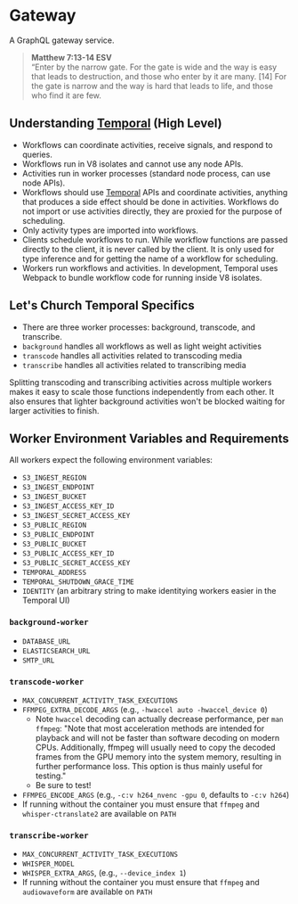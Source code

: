 # Gateway

A GraphQL gateway service.

> **Matthew 7:13-14 ESV**  
> “Enter by the narrow gate. For the gate is wide and the way is easy that leads to destruction, and those who enter by it are many. [14] For the gate is narrow and the way is hard that leads to life, and those who find it are few.

## Understanding [Temporal] (High Level)

- Workflows can coordinate activities, receive signals, and respond to queries.
- Workflows run in V8 isolates and cannot use any node APIs.
- Activities run in worker processes (standard node process, can use node APIs).
- Workflows should use [Temporal] APIs and coordinate activities, anything that
  produces a side effect should be done in activities. Workflows do not import
  or use activities directly, they are proxied for the purpose of scheduling.
- Only activity types are imported into workflows.
- Clients schedule workflows to run. While workflow functions are passed
  directly to the client, it is never called by the client. It is only used for
  type inference and for getting the name of a workflow for scheduling.
- Workers run workflows and activities. In development, Temporal uses Webpack
  to bundle workflow code for running inside V8 isolates.

## Let's Church Temporal Specifics

- There are three worker processes: background, transcode, and transcribe.
- `background` handles all workflows as well as light weight activities
- `transcode` handles all activities related to transcoding media
- `transcribe` handles all activities related to transcribing media

Splitting transcoding and transcribing activities across multiple workers makes it easy to scale those functions
independently from each other. It also ensures that lighter background activities won't be blocked waiting for larger
activities to finish.

## Worker Environment Variables and Requirements

All workers expect the following environment variables:

- `S3_INGEST_REGION`
- `S3_INGEST_ENDPOINT`
- `S3_INGEST_BUCKET`
- `S3_INGEST_ACCESS_KEY_ID`
- `S3_INGEST_SECRET_ACCESS_KEY`
- `S3_PUBLIC_REGION`
- `S3_PUBLIC_ENDPOINT`
- `S3_PUBLIC_BUCKET`
- `S3_PUBLIC_ACCESS_KEY_ID`
- `S3_PUBLIC_SECRET_ACCESS_KEY`
- `TEMPORAL_ADDRESS`
- `TEMPORAL_SHUTDOWN_GRACE_TIME`
- `IDENTITY` (an arbitrary string to make identitying workers easier in the Temporal UI)

### `background-worker`

- `DATABASE_URL`
- `ELASTICSEARCH_URL`
- `SMTP_URL`

### `transcode-worker`

- `MAX_CONCURRENT_ACTIVITY_TASK_EXECUTIONS`
- `FFMPEG_EXTRA_DECODE_ARGS` (e.g., `-hwaccel auto -hwaccel_device 0`)
  - Note `hwaccel` decoding can actually decrease performance, per `man ffmpeg`: "Note that most acceleration methods are intended for playback and will not be faster than software decoding on modern CPUs. Additionally, ffmpeg will usually need to copy the decoded frames from the GPU memory into the system memory, resulting in further performance loss. This option is thus mainly useful for testing."
  - Be sure to test!
- `FFMPEG_ENCODE_ARGS` (e.g., `-c:v h264_nvenc -gpu 0`, defaults to `-c:v h264`)
- If running without the container you must ensure that `ffmpeg` and `whisper-ctranslate2` are available on `PATH`

### `transcribe-worker`

- `MAX_CONCURRENT_ACTIVITY_TASK_EXECUTIONS`
- `WHISPER_MODEL`
- `WHISPER_EXTRA_ARGS`, (e.g., `--device_index 1`)
- If running without the container you must ensure that `ffmpeg` and `audiowaveform` are available on `PATH`

[Temporal]: https://temporal.io 'Less plumbing, more coding'
